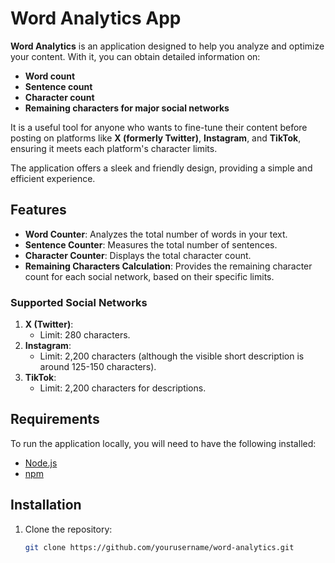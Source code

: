 # Word Analytics App

**Word Analytics** is an application designed to help you analyze and optimize your content. With it, you can obtain detailed information on:

- **Word count**
- **Sentence count**
- **Character count**
- **Remaining characters for major social networks**

It is a useful tool for anyone who wants to fine-tune their content before posting on platforms like **X (formerly Twitter)**, **Instagram**, and **TikTok**, ensuring it meets each platform's character limits.

The application offers a sleek and friendly design, providing a simple and efficient experience.

## Features

- **Word Counter**: Analyzes the total number of words in your text.
- **Sentence Counter**: Measures the total number of sentences.
- **Character Counter**: Displays the total character count.
- **Remaining Characters Calculation**: Provides the remaining character count for each social network, based on their specific limits.

### Supported Social Networks

1. **X (Twitter)**:
   - Limit: 280 characters.
2. **Instagram**:
   - Limit: 2,200 characters (although the visible short description is around 125-150 characters).
3. **TikTok**:
   - Limit: 2,200 characters for descriptions.

## Requirements

To run the application locally, you will need to have the following installed:

- [Node.js](https://nodejs.org/)
- [npm](https://www.npmjs.com/)

## Installation

1. Clone the repository:

   ```bash
   git clone https://github.com/yourusername/word-analytics.git
   ```
